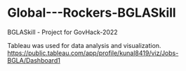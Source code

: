 # Global---Rockers-BGLASkill
BGLASkill - Project for GovHack-2022

Tableau was used for data analysis and visualization. 
https://public.tableau.com/app/profile/kunal8419/viz/Jobs-BGLA/Dashboard1